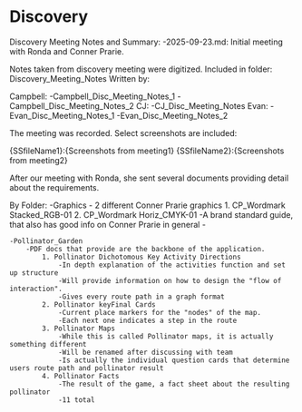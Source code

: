 # Discovery

Discovery Meeting Notes and Summary: 
   -2025-09-23.md: Initial meeting with Ronda and Conner Prarie. 

Notes taken from discovery meeting were digitized. Included in folder: Discovery_Meeting_Notes
Written by:

Campbell:
    -Campbell_Disc_Meeting_Notes_1
    -Campbell_Disc_Meeting_Notes_2
CJ:
    -CJ_Disc_Meeting_Notes
Evan:
    -Evan_Disc_Meeting_Notes_1
    -Evan_Disc_Meeting_Notes_2

The meeting was recorded. Select screenshots are included: 

{SSfileName1}:{Screenshots from meeting1}
{SSfileName2}:{Screenshots from meeting2}

After our meeting with Ronda, she sent several documents providing detail about the requirements.

By Folder: 
    -Graphics
        - 2 different Conner Prarie graphics
            1. CP_Wordmark Stacked_RGB-01
            2. CP_Wordmark Horiz_CMYK-01
        -A brand standard guide, that also has good info on Conner Prarie in general
            -

    -Pollinator_Garden
        -PDF docs that provide are the backbone of the application. 
            1. Pollinator Dichotomous Key Activity Directions
                -In depth explanation of the activities function and set up structure
                -Will provide information on how to design the "flow of interaction".
                -Gives every route path in a graph format 
            2. Pollinator keyFinal Cards
                -Current place markers for the "nodes" of the map. 
                -Each next one indicates a step in the route
            3. Pollinator Maps
                -While this is called Pollinator maps, it is actually something different
                -Will be renamed after discussing with team
                -Is actually the individual question cards that determine users route path and pollinator result
            4. Pollinator Facts
                -The result of the game, a fact sheet about the resulting pollinator
                -11 total
                
            
        
